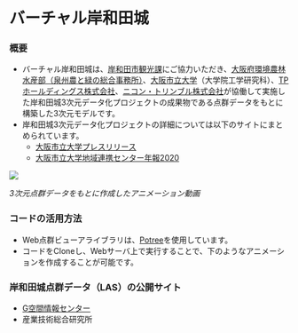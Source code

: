 

# バーチャル岸和田城
### 概要
- バーチャル岸和田城は、[岸和田市観光課](https://www.city.kishiwada.osaka.jp/soshiki/36/)にご協力いただき、[大阪府環境農林水産部（泉州農と緑の総合事務所）](https://www.pref.osaka.lg.jp/senshunm/)、[大阪市立大学](https://www.osaka-cu.ac.jp/)（大学院工学研究科）、[TPホールディングス株式会社](https://www.tphd.co.jp/)、[ニコン・トリンブル株式会社](https://www.nikon-trimble.co.jp/)が協働して実施した岸和田城3次元データ化プロジェクトの成果物である点群データをもとに構築した3次元モデルです。
- 岸和田城3次元データ化プロジェクトの詳細については以下のサイトにまとめられています。
  - [大阪市立大学プレスリリース](https://www.osaka-cu.ac.jp/ja/news/2020/200625)
  - [大阪市立大学地域連携センター年報2020](https://www.connect.osaka-cu.ac.jp/4c/wp-content/uploads/2021/08/pp.62-73_bunkarekishikanko.pdf)

[![](https://img.youtube.com/vi/9WtmdcQqNI0/0.jpg)](https://www.youtube.com/watch?v=9WtmdcQqNI0)

*3次元点群データをもとに作成したアニメーション動画*

### コードの活用方法
- Web点群ビューアライブラリは、[Potree](https://github.com/potree/potree)を使用しています。
- コードをCloneし、Webサーバ上で実行することで、下のようなアニメーションを作成することが可能です。

### 岸和田城点群データ（LAS）の公開サイト
- [G空間情報センター](https://www.geospatial.jp/ckan/dataset/kishiwada-castle)
- 産業技術総合研究所
